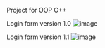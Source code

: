 Project for OOP C++


Login form version 1.0
![image](https://user-images.githubusercontent.com/69088292/233884329-55dd04d7-d694-4ab8-9eb6-a57fb76eff1b.png)



Login form version 1.1
![image](https://user-images.githubusercontent.com/69088292/233884394-e2f5c084-b747-4a47-8269-e91bf134b9fd.png)
